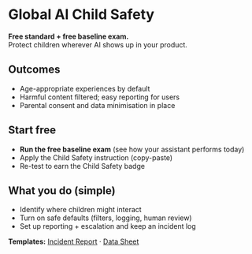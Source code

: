 # Global AI Child Safety

**Free standard + free baseline exam.**  
Protect children wherever AI shows up in your product.

## Outcomes
- Age-appropriate experiences by default
- Harmful content filtered; easy reporting for users
- Parental consent and data minimisation in place

## Start free
- **Run the free baseline exam** (see how your assistant performs today)
- Apply the Child Safety instruction (copy-paste)
- Re-test to earn the Child Safety badge

## What you do (simple)
- Identify where children might interact
- Turn on safe defaults (filters, logging, human review)
- Set up reporting + escalation and keep an incident log

**Templates:** [Incident Report](templates.md#incident-report-post-release) · [Data Sheet](templates.md#data-sheet-dataset)

